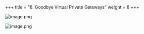 +++
title = "8. Goodbye Virtual Private Gateways"
weight = 8
+++


![image.png](/images/008-viii-clean-it-up/40-836921-image.png)


![image.png](/images/008-viii-clean-it-up/40-765940-image.png)


